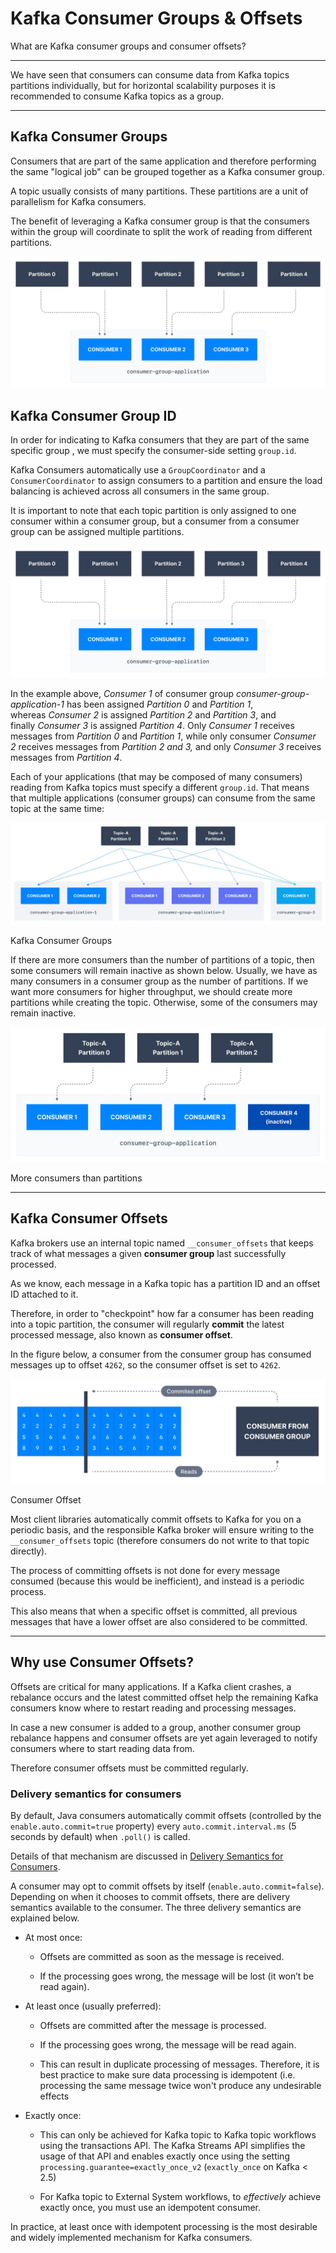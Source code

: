 Kafka Consumer Groups & Offsets
===============================

What are Kafka consumer groups and consumer offsets?

* * *

We have seen that consumers can consume data from Kafka topics partitions individually, but for horizontal scalability purposes it is recommended to consume Kafka topics as a group.

* * *

Kafka Consumer Groups
---------------------

[](#Kafka-Consumer-Groups-0)

Consumers that are part of the same application and therefore performing the same "logical job" can be grouped together as a Kafka consumer group.

A topic usually consists of many partitions. These partitions are a unit of parallelism for Kafka consumers.

The benefit of leveraging a Kafka consumer group is that the consumers within the group will coordinate to split the work of reading from different partitions.

![Apache Kafka Consumer Group diagram showing how a consumer group reads messages from a Kafka topic with 5 partitions.](../static/images/Consumer_Group_reading_from_topic_with_5_partitions.webp "Kafka Consumer Group reading from topic with 5 partitions")

Kafka Consumer Group ID
-----------------------

[](#Kafka-Consumer-Group-ID-1)

In order for indicating to Kafka consumers that they are part of the same specific group , we must specify the consumer-side setting `group.id`.

Kafka Consumers automatically use a `GroupCoordinator` and a `ConsumerCoordinator` to assign consumers to a partition and ensure the load balancing is achieved across all consumers in the same group.

It is important to note that each topic partition is only assigned to one consumer within a consumer group, but a consumer from a consumer group can be assigned multiple partitions.

![Apache Kafka Consumer Group diagram showing how a consumer group reads messages from a Kafka topic with 5 partitions.](../static/images/Consumer_Group_reading_from_topic_with_5_partitions.webp "Kafka Consumer Group reading from topic with 5 partitions")

In the example above, _Consumer 1_ of consumer group _consumer-group-application-1_ has been assigned _Partition 0_ and _Partition 1_, whereas _Consumer 2_ is assigned _Partition 2_ and _Partition 3_, and finally _Consumer 3_ is assigned _Partition 4_. Only _Consumer 1_ receives messages from _Partition 0_ and _Partition 1_, while only consumer _Consumer 2_ receives messages from _Partition 2 and 3,_ and only _Consumer 3_ receives messages from _Partition 4_.

Each of your applications (that may be composed of many consumers) reading from Kafka topics must specify a different `group.id`. That means that multiple applications (consumer groups) can consume from the same topic at the same time:

![Diagram showing consumers within a consumer group reading messages from different topic partitions.](../static/images/Kafka_Consumer_Groups_1.webp "Kafka Consumer Groups & Topics")

Kafka Consumer Groups

If there are more consumers than the number of partitions of a topic, then some consumers will remain inactive as shown below. Usually, we have as many consumers in a consumer group as the number of partitions. If we want more consumers for higher throughput, we should create more partitions while creating the topic. Otherwise, some of the consumers may remain inactive.

![Diagram shows Consumer in a Kafka Consumer Group inactive when there are more consumers than partitions.](../static/images/Kafka_Consumer_Groups_2.webp "Kafka Consumer Groups & Consumer Inactivity")

More consumers than partitions

* * *

Kafka Consumer Offsets
----------------------

[](#Kafka-Consumer-Offsets-2)

Kafka brokers use an internal topic named `__consumer_offsets` that keeps track of what messages a given **consumer group** last successfully processed.

As we know, each message in a Kafka topic has a partition ID and an offset ID attached to it.

Therefore, in order to "checkpoint" how far a consumer has been reading into a topic partition, the consumer will regularly **commit** the latest processed message, also known as **consumer offset**.

In the figure below, a consumer from the consumer group has consumed messages up to offset `4262`, so the consumer offset is set to `4262`.

![Diagram showing how Kafka Consumers from a Consumer Group read messages from the last committed consumer offset.](../static/images/Kafka_Consumer_Groups_3_2x.webp "Kafka Consumer Groups & Committed Offsets")

Consumer Offset

Most client libraries automatically commit offsets to Kafka for you on a periodic basis, and the responsible Kafka broker will ensure writing to the `__consumer_offsets` topic (therefore consumers do not write to that topic directly).

The process of committing offsets is not done for every message consumed (because this would be inefficient), and instead is a periodic process.

This also means that when a specific offset is committed, all previous messages that have a lower offset are also considered to be committed.

* * *

Why use Consumer Offsets?
-------------------------

[](#Why-use-Consumer-Offsets?-3)

Offsets are critical for many applications. If a Kafka client crashes, a rebalance occurs and the latest committed offset help the remaining Kafka consumers know where to restart reading and processing messages.

In case a new consumer is added to a group, another consumer group rebalance happens and consumer offsets are yet again leveraged to notify consumers where to start reading data from.

Therefore consumer offsets must be committed regularly.

### Delivery semantics for consumers

[](#Delivery-semantics-for-consumers-0)

By default, Java consumers automatically commit offsets (controlled by the `enable.auto.commit=true` property) every `auto.commit.interval.ms` (5 seconds by default) when `.poll()` is called.

Details of that mechanism are discussed in [Delivery Semantics for Consumers](/kafka/delivery-semantics-for-kafka-consumers/).

A consumer may opt to commit offsets by itself (`enable.auto.commit=false`). Depending on when it chooses to commit offsets, there are delivery semantics available to the consumer. The three delivery semantics are explained below.

*   At most once:
    
    *   Offsets are committed as soon as the message is received.
        
    *   If the processing goes wrong, the message will be lost (it won’t be read again).
        
*   At least once (usually preferred):
    
    *   Offsets are committed after the message is processed.
        
    *   If the processing goes wrong, the message will be read again.
        
    *   This can result in duplicate processing of messages. Therefore, it is best practice to make sure data processing is idempotent (i.e. processing the same message twice won't produce any undesirable effects
        
*   Exactly once:
    
    *   This can only be achieved for Kafka topic to Kafka topic workflows using the transactions API. The Kafka Streams API simplifies the usage of that API and enables exactly once using the setting `processing.guarantee=exactly_once_v2` (`exactly_once` on Kafka < 2.5)
        
    *   For Kafka topic to External System workflows, to _effectively_ achieve exactly once, you must use an idempotent consumer.
        

In practice, at least once with idempotent processing is the most desirable and widely implemented mechanism for Kafka consumers.
